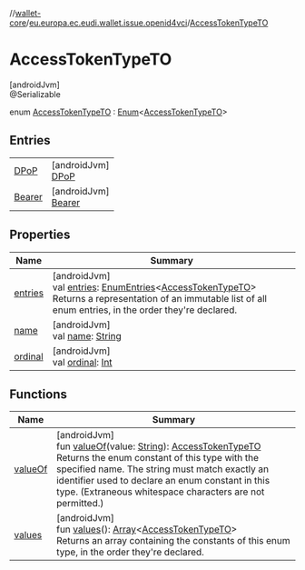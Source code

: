 //[wallet-core](../../../index.md)/[eu.europa.ec.eudi.wallet.issue.openid4vci](../index.md)/[AccessTokenTypeTO](index.md)

# AccessTokenTypeTO

[androidJvm]\
@Serializable

enum [AccessTokenTypeTO](index.md) : [Enum](https://kotlinlang.org/api/latest/jvm/stdlib/kotlin/-enum/index.html)&lt;[AccessTokenTypeTO](index.md)&gt;

## Entries

| | |
|---|---|
| [DPoP](-d-po-p/index.md) | [androidJvm]<br>[DPoP](-d-po-p/index.md) |
| [Bearer](-bearer/index.md) | [androidJvm]<br>[Bearer](-bearer/index.md) |

## Properties

| Name | Summary |
|---|---|
| [entries](entries.md) | [androidJvm]<br>val [entries](entries.md): [EnumEntries](https://kotlinlang.org/api/latest/jvm/stdlib/kotlin.enums/-enum-entries/index.html)&lt;[AccessTokenTypeTO](index.md)&gt;<br>Returns a representation of an immutable list of all enum entries, in the order they're declared. |
| [name](../-offer/-tx-code-spec/-input-mode/-t-e-x-t/index.md#-372974862%2FProperties%2F1615067946) | [androidJvm]<br>val [name](../-offer/-tx-code-spec/-input-mode/-t-e-x-t/index.md#-372974862%2FProperties%2F1615067946): [String](https://kotlinlang.org/api/latest/jvm/stdlib/kotlin/-string/index.html) |
| [ordinal](../-offer/-tx-code-spec/-input-mode/-t-e-x-t/index.md#-739389684%2FProperties%2F1615067946) | [androidJvm]<br>val [ordinal](../-offer/-tx-code-spec/-input-mode/-t-e-x-t/index.md#-739389684%2FProperties%2F1615067946): [Int](https://kotlinlang.org/api/latest/jvm/stdlib/kotlin/-int/index.html) |

## Functions

| Name | Summary |
|---|---|
| [valueOf](value-of.md) | [androidJvm]<br>fun [valueOf](value-of.md)(value: [String](https://kotlinlang.org/api/latest/jvm/stdlib/kotlin/-string/index.html)): [AccessTokenTypeTO](index.md)<br>Returns the enum constant of this type with the specified name. The string must match exactly an identifier used to declare an enum constant in this type. (Extraneous whitespace characters are not permitted.) |
| [values](values.md) | [androidJvm]<br>fun [values](values.md)(): [Array](https://kotlinlang.org/api/latest/jvm/stdlib/kotlin/-array/index.html)&lt;[AccessTokenTypeTO](index.md)&gt;<br>Returns an array containing the constants of this enum type, in the order they're declared. |

